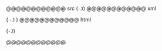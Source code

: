 @@@@@@@@@@@@ src
(`-J`)
@@@@@@@@@@@@ xml
<?xml version="1.0" encoding="UTF-8"?>
<!DOCTYPE document SYSTEM "CommonMark.dtd">
<document xmlns="http://commonmark.org/xml/1.0">
  <paragraph>
    <text>(</text>
    <code>-J</code>
    <text>)</text>
  </paragraph>
</document>
@@@@@@@@@@@@ html
<p>(<code>-J</code>)</p>
@@@@@@@@@@@@

